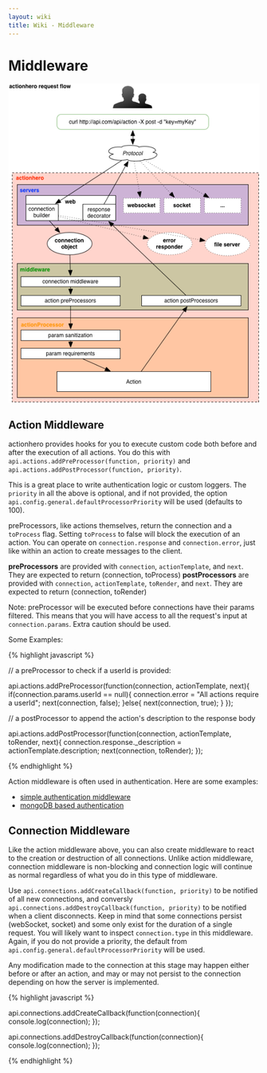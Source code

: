 ```yaml
---
layout: wiki
title: Wiki - Middleware
---
```


# Middleware

<img src="/img/connection_flow.png" />

## Action Middleware

actionhero provides hooks for you to execute custom code both before and after the execution of all actions.  You do this with `api.actions.addPreProcessor(function, priority)` and `api.actions.addPostProcessor(function, priority)`.

This is a great place to write authentication logic or custom loggers.  The `priority` in all the above is optional, and if not provided, the option `api.config.general.defaultProcessorPriority` will be used (defaults to 100).

preProcessors, like actions themselves, return the connection and a `toProcess` flag.  Setting `toProcess` to false will block the execution of an action.  You can operate on `connection.response` and `connection.error`, just like within an action to create messages to the client.

**preProcessors** are provided with `connection`, `actionTemplate`, and `next`.  They are expected to return (connection, toProcess)
**postProcessors** are provided with `connection`, `actionTemplate`, `toRender`, and `next`.  They are expected to return (connection, toRender)

Note: preProcessor will be executed before connections have their params filtered.  This means that you will have access to all the request's input at `connection.params`.  Extra caution should be used.

Some Examples:

{% highlight javascript %}

// a preProcessor to check if a userId is provided:

api.actions.addPreProcessor(function(connection, actionTemplate, next){
  if(connection.params.userId == null){
    connection.error = "All actions require a userId";
    next(connection, false);
  }else{
    next(connection, true);
  }
});

// a postProcessor to append the action's description to the response body

api.actions.addPostProcessor(function(connection, actionTemplate, toRender, next){
  connection.response._description = actionTemplate.description;
  next(connection, toRender);
});

{% endhighlight %}

Action middleware is often used in authentication.  Here are some examples:

* [simple authentication middleware](https://github.com/evantahler/actionhero-tutorial/blob/master/initializers/middleware.js)
* [mongoDB based authentication](https://gist.github.com/panjiesw/7768779)

## Connection Middleware

Like the action middleware above, you can also create middleware to react to the creation or destruction of all connections.  Unlike action middleware, connection middleware is non-blocking and connection logic will continue as normal regardless of what you do in this type of middleware. 

Use `api.connections.addCreateCallback(function, priority)` to be notified of all new connections, and conversly `api.connections.addDestroyCallback(function, priority)` to be notified when a client disconnects.  Keep in mind that some connections persist (webSocket, socket) and some only exist for the duration of a single request.  You will likely want to inspect `connection.type` in this middleware.  Again, if you do not provide a priority, the default from `api.config.general.defaultProcessorPriority` will be used.

Any modification made to the connection at this stage may happen either before or after an action, and may or may not persist to the connection depending on how the server is implemented.

{% highlight javascript %}

api.connections.addCreateCallback(function(connection){
  console.log(connection);
});

api.connections.addDestroyCallback(function(connection){
  console.log(connection);
});

{% endhighlight %}
